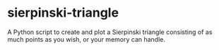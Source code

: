 # sierpinski-triangle
 A Python script to create and plot a Sierpinski triangle consisting of as much points as you wish, or your memory can handle.
